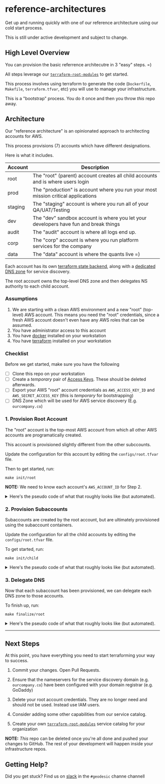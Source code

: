 # reference-architectures

Get up and running quickly with one of our reference architecture using our cold start process. 

This is still under active development and subject to change. 

## High Level Overview

You can provision the basic referrence architecutre in 3 "easy" steps. =)

All steps leverage our [`terraform-root-modules`](https://github.com/cloudposse/terraform-root-modules/) to get started.

This process involves using terraform to generate the code (`Dockerfile`, `Makefile`, `terraform.tfvar`, etc) you will use to manage your infrastructure. 

This is a "bootstrap" process. You do it once and then you throw *this* repo away.

## Architecture

Our "reference architecture" is an opinionated approach to architecting accounts for AWS. 

This process provisions (7) accounts which have different designations. 

Here is what it includes.

| Account | Description                                                                          |
|---------|--------------------------------------------------------------------------------------|
| root    | The "root" (parent) account creates all child accounts and is where users login      |
| prod    | The "production" is account where you run your most mission critical applications    |
| staging | The "staging" account is where you run all of your QA/UAT/Testing                    |
| dev     | The "dev" sandbox account is where you let your developers have fun and break things |
| audit   | The "audit" account is where all logs end up.                                        |
| corp    | The "corp" account is where you run platform services for the company                |
| data    | The "data" account is where the quants live =)                                       |

Each account has its own [terraform state backend](https://github.com/cloudposse/terraform-aws-tfstate-backend), along with a [dedicated DNS zone](https://www.terraform.io/docs/providers/aws/r/route53_zone.html) for service discovery.

The root account owns the top-level DNS zone and then delegates NS authority to each child account.

### Assumptions

1. We are starting with a clean AWS environment and a new "root" (top-level) AWS account. This means you need the "root" credentials, since a fresh AWS account doesn't even have any AWS roles that can be assumed.
2. You have administrator access to this account
3. You have [docker](https://docs.cloudposse.com/tools/docker/) installed on your workstation
4. You have [terraform](https://www.terraform.io/downloads.html) installed on your workstation


### Checklist

Before we get started, make sure you have the following

- [ ] Clone this repo on your workstation
- [ ] Create a *temporary* pair of [Access Keys](https://console.aws.amazon.com/iam/home#/security_credential). These should be deleted afterwards.
- [ ] Export your AWS "root" account credentials as `AWS_ACCESS_KEY_ID` and `AWS_SECRET_ACCESS_KEY` (this is *temporary* for bootstrapping)
- [ ] DNS Zone which will be used for AWS service discovery (E.g. `ourcompany.co`)

### 1. Provision Root Account

The "root" account is the top-most AWS account from which all other AWS accounts are programatically created.

This account is provisioned slightly different from the other subccounts.

Update the configuration for this account by editing the `configs/root.tfvar` file.

Then to get started, run:

```
make init/root
```

__NOTE:__ We need to know each account's `AWS_ACCOUNT_ID` for Step 2.

<details>
  <summary>Here's the pseudo code of what that roughly looks like (but automated). </summary>

```
| mkdir repo
| cd repo
| git init
| Render dockerfile from template
|   (Use multi-stage for tfstate, accounts, root-dns)
| Build docker image
| Docker run the image mounting `scripts/` and `artifacts/`
|   Setup AWS vault
|   aws-vault exec ${AWS_PROFILE} -- /scripts/init-tfstate
|   aws-vault exec ${AWS_PROFILE} -- /scripts/init-accounts
```

</details>

### 2. Provision Subaccounts

Subaccounts are created by the root account, but are ultimately provisioned using the subaccount containers.

Update the configuration for all the child accounts by editing the `configs/root.tfvar` file.

To get started, run: 

```
make init/child
```

<details>

<summary>Here's the pseudo code of what that roughly looks like (but automated).</summary>

```
for account in ${ACCOUNTS}; do
  mkdir $account
  cd $account
  git init
  # Render dockerfile from template
  # Use multi-stage for tfstate and account-dns
  # Build docker image
  # Docker run the image -v scripts/:/scripts
  # Setup AWS vault
  # assume-role
  # init tfstate
  # init account-dns
  cd ..
done
```
</details>

### 3. Delegate DNS

Now that each subaccount has been provisioned, we can delegate each DNS zone to those accounts.

To finish up, run:

```
make finalize/root
```


<details>
<summary>Here's the pseudo code of what that roughly looks like (but automated).</summary>

```
# Docker run the image
# assume role
# init tfstate
# init accounts
```
</details>

---

## Next Steps

At this point, you have everything you need to start terraforming your way to success.

1. Commit your changes. Open Pull Requests.

2. Ensure that the nameservers for the service discovery domain (e.g. `ourcompany.co`) have been configured with your domain registrar (e.g. GoDaddy)

3. Delete your root account credentials. They are no longer need and should not be used. Instead use IAM users.

4. Consider adding some other capabilities from our service catalog.

5. Create your own [`terraform-root-modules`](https://github.com/cloudposse/terraform-root-modules) service catalog for your organization

__NOTE:__ *This* repo can be deleted once you're all done and pushed your changes to GitHub. The rest of your development will happen inside your infrastructure repos.

## Getting Help?

Did you get stuck? Find us on [slack](https://sweetops.cloudposse.com) in the `#geodesic` channe channell

